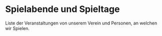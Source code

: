 # Spielabende und Spieltage

Liste der Veranstaltungen von unserem Verein und Personen, an welchen wir Spielen.